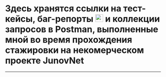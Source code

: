 # Здесь хранятся ссылки на тест-кейсы, баг-репорты <img src="https://em-content.zobj.net/source/microsoft-teams/363/lady-beetle_1f41e.png" height="25" > и коллекции запросов в Postman, выполненные мной во время прохождения стажировки на некомерческом проекте JunovNet 
---
